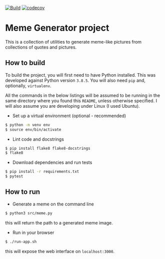 [![Build](https://github.com/ilCatania/udacity-python-course/actions/workflows/meme-generator.yml/badge.svg)](https://github.com/ilCatania/udacity-python-course/actions/workflows/meme-generator.yml)
[![codecov](https://codecov.io/gh/ilCatania/udacity-python-course/branch/master/graph/badge.svg?token=6M9ZFBRIF2)](https://codecov.io/gh/ilCatania/udacity-python-course)

Meme Generator project
======================

This is a collection of utilities to generate
meme-like pictures from collections of quotes
and pictures.

## How to build
To build the project, you will first need to have
Python installed. This was developed against Python
version `3.8.5`. You will also need `pip` and,
optionally, `virtualenv`.

All the commands in the below listings will be
assumed to be running in the same directory where
you found this `README`, unless otherwise specified.
I will also assume you are developing under Linux (I
used Ubuntu).

* Set up a virtual environment (optional - recommended)
```sh
$ python -m venv env
$ source env/bin/activate
```
* Lint code and docstrings
```sh
$ pip install flake8 flake8-docstrings
$ flake8
```
* Download dependencies and run tests
```sh
$ pip install -r requirements.txt
$ pytest
```
## How to run

* Generate a meme on the command line
```sh
$ python3 src/meme.py
```
this will return the path to a generated meme image.
* Run in your browser
```sh
$ ./run-app.sh
```
this will expose the web interface on `localhost:3000`.
